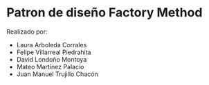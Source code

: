 # Patron de diseño Factory Method

Realizado por:
+ Laura Arboleda Corrales 
+ Felipe Villarreal Piedrahita 
+ David Londoño Montoya 
+ Mateo Martínez Palacio 
+ Juan Manuel Trujillo Chacón
